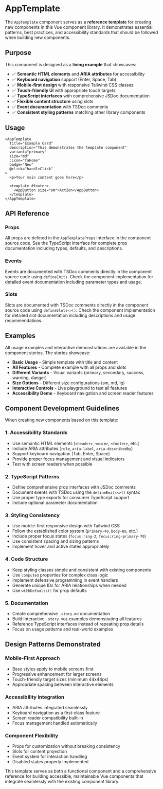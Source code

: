 # AppTemplate

The `AppTemplate` component serves as a **reference template** for creating new components in this Vue component library. It demonstrates essential patterns, best practices, and accessibility standards that should be followed when building new components.

## Purpose

This component is designed as a **living example** that showcases:

- ✅ **Semantic HTML elements** and **ARIA attributes** for accessibility
- ✅ **Keyboard navigation** support (Enter, Space, Tab)
- ✅ **Mobile-first design** with responsive Tailwind CSS classes
- ✅ **Touch-friendly UI** with appropriate touch targets
- ✅ **TypeScript interfaces** with comprehensive JSDoc documentation
- ✅ **Flexible content structure** using slots
- ✅ **Event documentation** with TSDoc comments
- ✅ **Consistent styling patterns** matching other library components

## Usage

```vue
<AppTemplate
  title="Example Card"
  description="This demonstrates the template component"
  variant="primary"
  size="md"
  :icon="faHome"
  badge="New"
  @click="handleClick"
>
  <p>Your main content goes here</p>
  
  <template #footer>
    <AppButton size="sm">Action</AppButton>
  </template>
</AppTemplate>
```

## API Reference

### Props

All props are defined in the `AppTemplateProps` interface in the component source code. See the TypeScript interface for complete prop documentation including types, defaults, and descriptions.

### Events

Events are documented with TSDoc comments directly in the component source code using `defineEmits`. Check the component implementation for detailed event documentation including parameter types and usage.

### Slots

Slots are documented with TSDoc comments directly in the component source code using `defineSlots<>()`. Check the component implementation for detailed slot documentation including descriptions and usage recommendations.

## Examples

All usage examples and interactive demonstrations are available in the component stories. The stories showcase:

- **Basic Usage** - Simple template with title and content
- **All Features** - Complete example with all props and slots
- **Different Variants** - Visual variants (primary, secondary, success, warning, danger)
- **Size Options** - Different size configurations (sm, md, lg)
- **Interactive Controls** - Live playground to test all features
- **Accessibility Demo** - Keyboard navigation and screen reader features

## Component Development Guidelines

When creating new components based on this template:

### 1. Accessibility Standards
- Use semantic HTML elements (`<header>`, `<main>`, `<footer>`, etc.)
- Include ARIA attributes (`role`, `aria-label`, `aria-describedby`)
- Support keyboard navigation (Tab, Enter, Space)
- Provide proper focus management and visual indicators
- Test with screen readers when possible

### 2. TypeScript Patterns
- Define comprehensive prop interfaces with JSDoc comments
- Document events with TSDoc using the `defineEmits<>()` syntax
- Use proper type exports for consumer TypeScript support
- Include optional parameter documentation

### 3. Styling Consistency
- Use mobile-first responsive design with Tailwind CSS
- Follow the established color system (`primary-40`, `body-80`, etc.)
- Include proper focus states (`focus:ring-2`, `focus:ring-primary-70`)
- Use consistent spacing and sizing patterns
- Implement hover and active states appropriately

### 4. Code Structure
- Keep styling classes simple and consistent with existing components
- Use `computed` properties for complex class logic
- Implement defensive programming in event handlers
- Generate unique IDs for ARIA relationships when needed
- Use `withDefaults()` for prop defaults

### 5. Documentation
- Create comprehensive `.story.md` documentation
- Build interactive `.story.vue` examples demonstrating all features
- Reference TypeScript interfaces instead of repeating prop details
- Focus on usage patterns and real-world examples

## Design Patterns Demonstrated

### Mobile-First Approach
- Base styles apply to mobile screens first
- Progressive enhancement for larger screens
- Touch-friendly target sizes (minimum 44x44px)
- Appropriate spacing between interactive elements

### Accessibility Integration
- ARIA attributes integrated seamlessly
- Keyboard navigation as a first-class feature
- Screen reader compatibility built-in
- Focus management handled automatically

### Component Flexibility
- Props for customization without breaking consistency
- Slots for content projection
- Event system for interaction handling
- Disabled states properly implemented

This template serves as both a functional component and a comprehensive reference for building accessible, maintainable Vue components that integrate seamlessly with the existing component library. 
